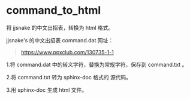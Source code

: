 # command_to_html

将 jjsnake 的中文出招表，转换为 html 格式。

jjsnake's 的中文出招表 command.dat 网址：

>https://www.ppxclub.com/130735-1-1


1.将 command.dat 中的转义字符，替换为常规字符，保存到 command.txt 。

2.将 command.txt 转为 sphinx-doc 格式的 源代码。

3.用 sphinx-doc 生成 html 文件。
